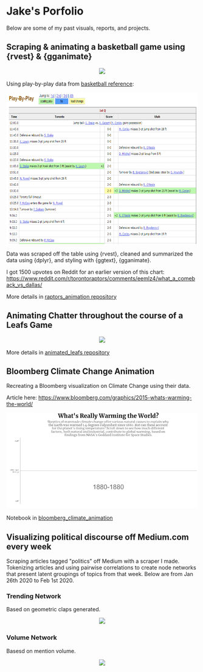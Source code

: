 # Jake's Porfolio

Below are some of my past visuals, reports, and projects. 

## Scraping & animating a basketball game using {rvest} & {gganimate} 

<p align="center">
  <img src="https://github.com/imjakedaniels/raptors_animation/blob/master/animations/Toronto Raptors_Utah Jazz-20200309.gif">
</p>

Using play-by-play data from [basketball reference](https://www.basketball-reference.com/boxscores/pbp/202003090UTA.html):
 
 <img src="https://github.com/imjakedaniels/raptors_animation/blob/master/play-by-play-data.PNG" width="800" height="400">
 
Data was scraped off the table using {rvest}, cleaned and summarized the data using {dplyr}, and styling with {ggtext}, {gganimate}.

I got 1500 upvotes on Reddit for an earlier version of this chart: https://www.reddit.com/r/torontoraptors/comments/eemlz4/what_a_comeback_vs_dallas/

More details in [raptors_animation repository](https://github.com/imjakedaniels/raptors_animation)

## Animating Chatter throughout the course of a Leafs Game

<p align="center">
  <img src="https://github.com/imjakedaniels/animated_leafs_graphs/blob/master/animations/twitter_reddit-leafs-tampa-bay-lightning-2020-03-10.gif">
</p>

More details in [animated_leafs repository](https://github.com/imjakedaniels/animated_leafs_graphs)

## Bloomberg Climate Change Animation

Recreating a Bloomberg visualization on Climate Change using their data.

Article here: https://www.bloomberg.com/graphics/2015-whats-warming-the-world/

<p align="center">
  <img src="https://github.com/imjakedaniels/bloomberg_climate_animation/blob/master/animations/bloomberg_orginal.gif">
</p>

Notebook in [bloomberg_climate_animation](https://github.com/imjakedaniels/portfolio-highlights/)

## Visualizing political discourse off Medium.com every week

Scraping articles tagged "politics" off Medium with a scraper I made. Tokenizing articles and using pairwise correlations to create node networks that present latent groupings of topics from that week. Below are from Jan 26th 2020 to Feb 1st 2020.

### Trending Network

Based on geometric claps generated.

<p align="center">
  <img src="https://github.com/imjakedaniels/visualizing_politics/blob/master/visuals/trending_politics_network%202020-01-26%202020-02-01%20.png">
</p>

### Volume Network

Basesd on mention volume.

<p align="center">
  <img src="https://github.com/imjakedaniels/visualizing_politics/blob/master/visuals/volume_politics_network%202020-01-26%202020-02-01%20.png">
</p>
